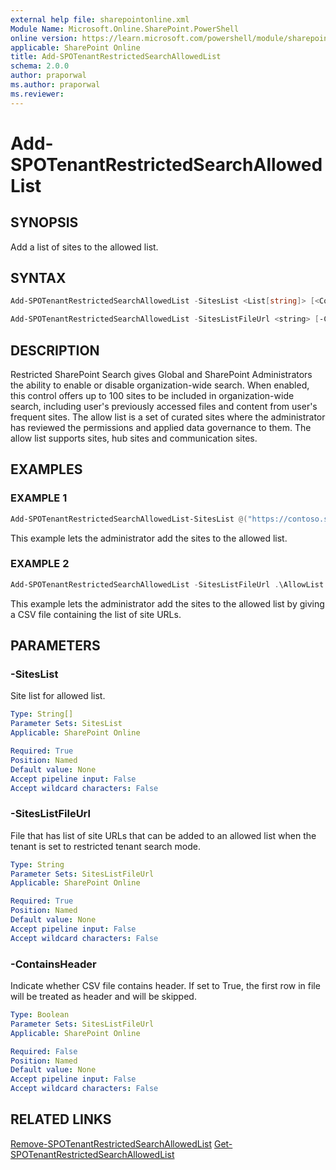 ```yaml
---
external help file: sharepointonline.xml
Module Name: Microsoft.Online.SharePoint.PowerShell
online version: https://learn.microsoft.com/powershell/module/sharepoint-online/add-spotenantrestrictedsearchallowedlist
applicable: SharePoint Online
title: Add-SPOTenantRestrictedSearchAllowedList
schema: 2.0.0
author: praporwal
ms.author: praporwal
ms.reviewer:
---
```


# Add-SPOTenantRestrictedSearchAllowedList

## SYNOPSIS

Add a list of sites to the allowed list.

## SYNTAX

```powershell
Add-SPOTenantRestrictedSearchAllowedList -SitesList <List[string]> [<CommonParameters>]
```

```powershell
Add-SPOTenantRestrictedSearchAllowedList -SitesListFileUrl <string> [-ContainsHeader <bool>] [<CommonParameters>]
```

## DESCRIPTION

Restricted SharePoint Search gives Global and SharePoint Administrators the ability to enable or disable organization-wide search. When enabled, this control offers up to 100 sites to be included in organization-wide search, including user's previously accessed files and content from user's frequent sites. The allow list is a set of curated sites where the administrator has reviewed the permissions and applied data governance to them. The allow list supports sites, hub sites and communication sites.

## EXAMPLES

### EXAMPLE 1

```powershell
Add-SPOTenantRestrictedSearchAllowedList-SitesList @("https://contoso.sharepoint.com/sites/Marketing", "https://contoso.sharepoint.com/sites/Benefits")
```

This example lets the administrator add the sites to the allowed list.

### EXAMPLE 2

```powershell
Add-SPOTenantRestrictedSearchAllowedList -SitesListFileUrl .\AllowList.csv
```

This example lets the administrator add the sites to the allowed list by giving a CSV file containing the list of site URLs.
## PARAMETERS

### -SitesList

Site list for allowed list.

```yaml
Type: String[]
Parameter Sets: SitesList
Applicable: SharePoint Online

Required: True
Position: Named
Default value: None
Accept pipeline input: False
Accept wildcard characters: False
```

### -SitesListFileUrl

File that has list of site URLs that can be added to an allowed list when the tenant is set to restricted tenant search mode.

```yaml
Type: String
Parameter Sets: SitesListFileUrl
Applicable: SharePoint Online

Required: True
Position: Named
Default value: None
Accept pipeline input: False
Accept wildcard characters: False
```

### -ContainsHeader

Indicate whether CSV file contains header. If set to True, the first row in file will be treated as header and will be skipped.

```yaml
Type: Boolean
Parameter Sets: SitesListFileUrl
Applicable: SharePoint Online

Required: False
Position: Named
Default value: None
Accept pipeline input: False
Accept wildcard characters: False
```

## RELATED LINKS

[Remove-SPOTenantRestrictedSearchAllowedList](Remove-SPOTenantRestrictedSearchAllowedList.md)
[Get-SPOTenantRestrictedSearchAllowedList](Get-SPOTenantRestrictedSearchAllowedList.md)
